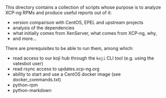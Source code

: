 This directory contains a collection of scripts whose purpose
is to analyze XCP-ng RPMs and produce useful reports out of it:
- version comparison with CentOS, EPEL and upstream projects
- analysis of the dependencies
- what initially comes from XenServer, what comes from XCP-ng, why,
- and more...

There are prerequisites to be able to run them, among which:
- read access to our koji hub through the `koji` CLI tool (e.g. using the vatesbot user)
- read rsync access to updates.xcp-ng.org
- ability to start and use a CentOS docker image (see docker_commands.txt)
- python-rpm
- python-markdown

